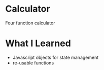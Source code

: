 # Calculator

Four function calculator

# What I Learned

* Javascript objects for state management
* re-usable functions 
